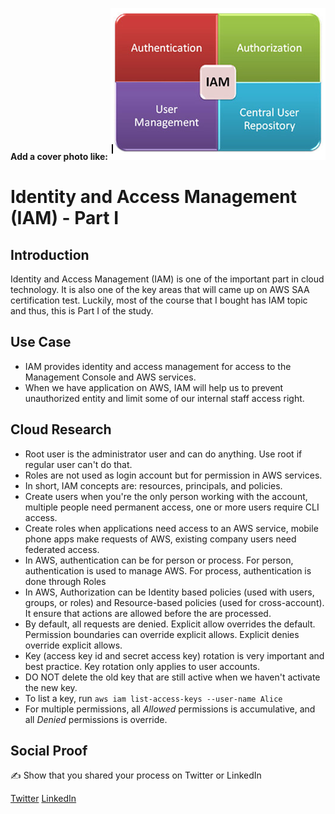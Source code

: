 <!-- This template removes the micro tutorial for a quicker post and removes images for a full template check out the 000-DAY-ARTICLE-LONG-TEMPLATE.MD-->

**Add a cover photo like:**
![placeholder image](day3.png)

# Identity and Access Management (IAM) - Part I

## Introduction

Identity and Access Management (IAM) is one of the important part in cloud technology. It is also one of the key areas that will came up on AWS SAA certification test. Luckily, most of the course that I bought has IAM topic and thus, this is Part I of the study.

## Use Case

- IAM provides identity and access management for access to the Management Console and AWS services.
- When we have application on AWS, IAM will help us to prevent unauthorized entity and limit some of our internal staff access right.

## Cloud Research

- Root user is the administrator user and can do anything. Use root if regular user can't do that.
- Roles are not used as login account but for permission in AWS services.
- In short, IAM concepts are: resources, principals, and policies.
- Create users when you're the only person working with the account, multiple people need permanent access, one or more users require CLI access.
- Create roles when applications need access to an AWS service, mobile phone apps make requests of AWS, existing company users need federated access.
- In AWS, authentication can be for person or process. For person, authentication is used to manage AWS. For process, authentication is done through Roles
- In AWS, Authorization can be Identity based policies (used with users, groups, or roles) and Resource-based policies (used for cross-account). It ensure that actions are allowed before the are processed.
- By default, all requests are denied. Explicit allow overrides the default. Permission boundaries can override explicit allows. Explicit denies override explicit allows.
- Key (access key id and secret access key) rotation is very important and best practice. Key rotation only applies to user accounts.
- DO NOT delete the old key that are still active when we haven't activate the new key.
- To list a key, run `aws iam list-access-keys --user-name Alice`
- For multiple permissions, all *Allowed* permissions is accumulative, and all *Denied* permissions is override.

## Social Proof

✍️ Show that you shared your process on Twitter or LinkedIn

[Twitter](https://twitter.com/Rizary_Andika/status/1345987286828138498)
[LinkedIn](https://www.linkedin.com/feed/update/urn:li:activity:6750340365867454464?commentUrn=urn%3Ali%3Acomment%3A%28activity%3A6750340365867454464%2C6751753684448882688%29)
